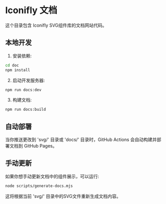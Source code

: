 # Iconifly 文档

这个目录包含 Iconifly SVG组件库的文档网站代码。

## 本地开发

1. 安装依赖:

```bash
cd doc
npm install
```

2. 启动开发服务器:

```bash
npm run docs:dev
```

3. 构建文档:

```bash
npm run docs:build
```

## 自动部署

当你推送更改到 'svg/' 目录或 'docs/' 目录时，GitHub Actions 会自动构建并部署文档到 GitHub Pages。

## 手动更新

如果你想手动更新文档中的组件展示，可以运行:

```bash
node scripts/generate-docs.mjs
```

这将根据当前 'svg/' 目录中的SVG文件重新生成文档内容。
